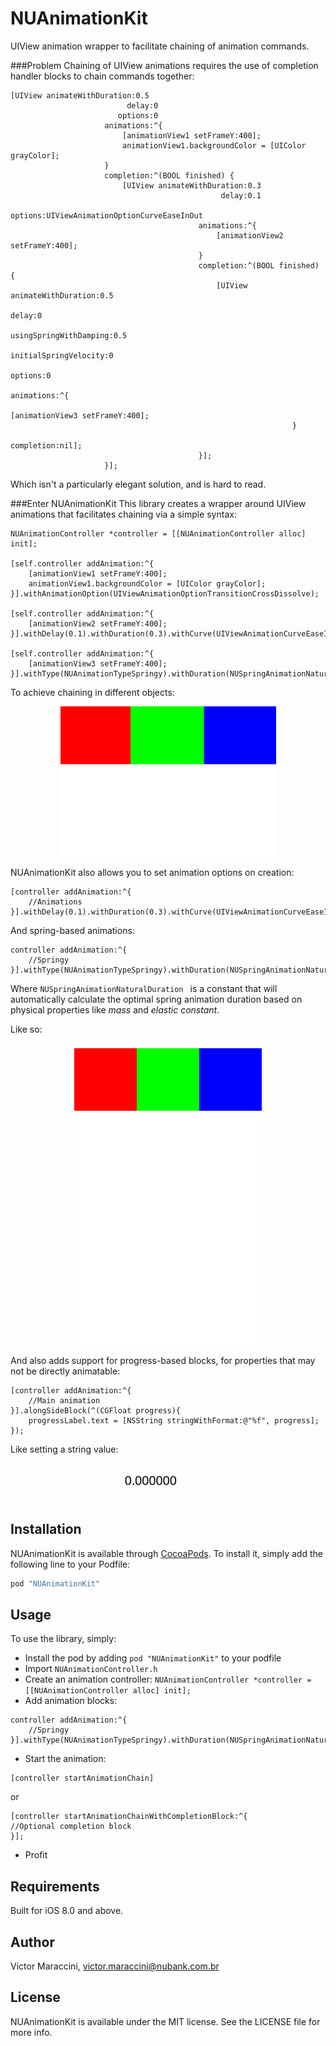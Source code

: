 # NUAnimationKit

<!--[![CI Status](http://img.shields.io/travis/Victor/NUAnimationKit.svg?style=flat)](https://travis-ci.org/Victor/NUAnimationKit)
[![Version](https://img.shields.io/cocoapods/v/NUAnimationKit.svg?style=flat)](http://cocoapods.org/pods/NUAnimationKit)
[![License](https://img.shields.io/cocoapods/l/NUAnimationKit.svg?style=flat)](http://cocoapods.org/pods/NUAnimationKit)
[![Platform](https://img.shields.io/cocoapods/p/NUAnimationKit.svg?style=flat)](http://cocoapods.org/pods/NUAnimationKit)
-->
UIView animation wrapper to facilitate chaining of animation commands.

###Problem
Chaining of UIView animations requires the use of completion handler blocks to chain commands together:

```objc
[UIView animateWithDuration:0.5
                          delay:0
                        options:0
                     animations:^{
                         [animationView1 setFrameY:400];
                         animationView1.backgroundColor = [UIColor grayColor];
                     }
                     completion:^(BOOL finished) {
                         [UIView animateWithDuration:0.3
                                               delay:0.1
                                             options:UIViewAnimationOptionCurveEaseInOut
                                          animations:^{
                                              [animationView2 setFrameY:400];
                                          }
                                          completion:^(BOOL finished) {
                                              [UIView animateWithDuration:0.5
                                                                    delay:0
                                                   usingSpringWithDamping:0.5
                                                    initialSpringVelocity:0
                                                                  options:0
                                                               animations:^{
                                                                   [animationView3 setFrameY:400];
                                                               }
                                                               completion:nil];
                                          }];
                     }];
```
Which isn't a particularly elegant solution, and is hard to read.

###Enter NUAnimationKit
This library creates a wrapper around UIView animations that facilitates chaining via a simple syntax:

```objc
NUAnimationController *controller = [[NUAnimationController alloc] init];

[self.controller addAnimation:^{
    [animationView1 setFrameY:400];
    animationView1.backgroundColor = [UIColor grayColor];
}].withAnimationOption(UIViewAnimationOptionTransitionCrossDissolve);
    
[self.controller addAnimation:^{
    [animationView2 setFrameY:400];
}].withDelay(0.1).withDuration(0.3).withCurve(UIViewAnimationCurveEaseInOut);
    
[self.controller addAnimation:^{
    [animationView3 setFrameY:400];
}].withType(NUAnimationTypeSpringy).withDuration(NUSpringAnimationNaturalDuration);
```
To achieve chaining in different objects:

<p align="center">
<img src="./Pod/Assets/baseAnimations.gif"/>
</p>

NUAnimationKit also allows you to set animation options on creation:

```objc
[controller addAnimation:^{
    //Animations
}].withDelay(0.1).withDuration(0.3).withCurve(UIViewAnimationCurveEaseInOut);
```

And spring-based animations:

```objc
controller addAnimation:^{
    //Springy
}].withType(NUAnimationTypeSpringy).withDuration(NUSpringAnimationNaturalDuration)
```
Where `NUSpringAnimationNaturalDuration ` is a constant that will automatically calculate the optimal spring animation duration based on physical properties like *mass* and *elastic constant*.

Like so:

<p align="center">
<img src="./Pod/Assets/parallelSprings.gif"/>
</p>

And also adds support for progress-based blocks, for properties that may not be directly animatable:

```objc
[controller addAnimation:^{
    //Main animation
}].alongSideBlock(^(CGFloat progress){
    progressLabel.text = [NSString stringWithFormat:@"%f", progress];
});
```
Like setting a string value:

<p align="center">
<img src="./Pod/Assets/stringAnimation.gif"/>
</p>

## Installation

NUAnimationKit is available through [CocoaPods](http://cocoapods.org). To install
it, simply add the following line to your Podfile:

```ruby
pod "NUAnimationKit"
```

## Usage
To use the library, simply:

- Install the pod by adding `pod "NUAnimationKit"` to your podfile
- Import `NUAnimationController.h`
- Create an animation controller: `NUAnimationController *controller = [[NUAnimationController alloc] init];`
- Add animation blocks:

```objc
controller addAnimation:^{
    //Springy
}].withType(NUAnimationTypeSpringy).withDuration(NUSpringAnimationNaturalDuration)
```
- Start the animation: 

```
[controller startAnimationChain]
```
or

```objc
[controller startAnimationChainWithCompletionBlock:^{
//Optional completion block
}];
```

- Profit

## Requirements
Built for iOS 8.0 and above.

## Author

Victor Maraccini, 
victor.maraccini@nubank.com.br

## License

NUAnimationKit is available under the MIT license. See the LICENSE file for more info.
